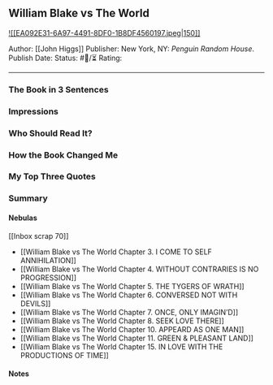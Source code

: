 ## William Blake vs The World

[ ![[EA092E31-6A97-4491-8DF0-1B8DF4560197.jpeg|150]] ](https://www.amazon.com/William-Blake-World-John-Higgs-ebook/dp/B09JPGLBRN/ref=tmm_kin_swatch_0?_encoding=UTF8&qid=1673820148&sr=8-1)

Author: [[John Higgs]]
Publisher: New York, NY: _Penguin Random House_.
Publish Date:
Status: #💫/⏳ 
Rating:

___

### The Book in 3 Sentences



### Impressions



### Who Should Read It?



### How the Book Changed Me



### My Top Three Quotes



### Summary



#### Nebulas

[[Inbox scrap 70]]

- [[William Blake vs The World Chapter 3. I COME TO SELF ANNIHILATION]]
- [[William Blake vs The World Chapter 4. WITHOUT CONTRARIES IS NO PROGRESSION]]
- [[William Blake vs The World Chapter 5. THE TYGERS OF WRATH]]
- [[William Blake vs The World Chapter 6. CONVERSED NOT WITH DEVILS]]
- [[William Blake vs The World Chapter 7. ONCE, ONLY IMAGIN’D]] 
- [[William Blake vs The World Chapter 8. SEEK LOVE THERE]]
- [[William Blake vs The World Chapter 10. APPEARD AS ONE MAN]]
- [[William Blake vs The World Chapter 11. GREEN & PLEASANT LAND]]
- [[William Blake vs The World Chapter 15. IN LOVE WITH THE PRODUCTIONS OF TIME]]

#### Notes

